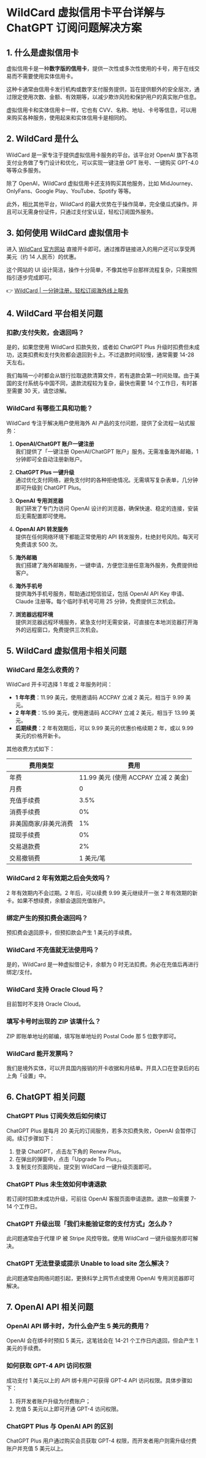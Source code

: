 # WildCard 虚拟信用卡平台详解与 ChatGPT 订阅问题解决方案

## 1. 什么是虚拟信用卡

虚拟信用卡是一种**数字版的信用卡**，提供一次性或多次性使用的卡号，用于在线交易而不需要使用实体信用卡。

这种卡通常由信用卡发行机构或数字支付服务提供，旨在提供额外的安全层次，通过限定使用次数、金额、有效期等，以减少欺诈风险和保护用户的真实账户信息。

虚拟信用卡和实体信用卡一样，它也有 CVV、名称、地址、卡号等信息，可以用来购买各种服务，使用起来和实体信用卡是相同的。



## 2. WildCard 是什么

WildCard 是一家专注于提供虚拟信用卡服务的平台。该平台对 OpenAI 旗下各项支付业务做了专门设计和优化，可以实现一键注册 GPT 账号、一键购买 GPT-4.0 等等众多服务。

除了 OpenAI，WildCard 虚拟信用卡还支持购买其他服务，比如 MidJourney、OnlyFans、Google Play、YouTube、Spotify 等等。

此外，相比其他平台，WildCard 的最大优势在于操作简单，完全傻瓜式操作。并且可以无需身份证件，只通过支付宝认证，轻松订阅国外服务。

## 3. 如何使用 WildCard 虚拟信用卡

进入 [WildCard 官方网站](https://bbtdd.com/WildCard) 直接开卡即可。通过推荐链接进入的用户还可以享受两美元（约 14 人民币）的优惠。

这个网站的 UI 设计简洁，操作十分简单，不像其他平台那样流程复杂，只需按照指引逐步完成即可。

👉 [WildCard | 一分钟注册，轻松订阅海外线上服务](https://bbtdd.com/WildCard)

## 4. WildCard 平台相关问题

### 扣款/支付失败，会退回吗？

是的，如果您使用 WildCard 扣款失败，或者如 ChatGPT Plus 升级时扣费但未成功，这类扣费和支付失败都会退回到卡上。不过退款时间较慢，通常需要 14-28 天左右。

我们每隔一小时都会从银行拉取退款清算文件，若有退款会第一时间处理。由于美国的支付系统与中国不同，退款流程较为复杂，最快也需要 14 个工作日，有时甚至需要 30 天，请您谅解。

### WildCard 有哪些工具和功能？

WildCard 专注于解决用户使用海外 AI 产品的支付问题，提供了全流程一站式服务：

1. **OpenAI/ChatGPT 账户一键注册**  
   我们提供了「一键注册 OpenAI/ChatGPT 账户」服务。无需准备海外邮箱，1 分钟即可全自动注册新账户。

2. **ChatGPT Plus 一键升级**  
   通过优化支付网络，避免支付时的各种拒绝情况。无需填写复杂表单，几分钟即可升级到 ChatGPT Plus。

3. **OpenAI 专用浏览器**  
   我们研发了专门为访问 OpenAI 设计的浏览器，确保快速、稳定的连接，安装后无需配置即可使用。

4. **OpenAI API 转发服务**  
   提供在任何网络环境下都能正常使用的 API 转发服务，杜绝封号风险。每天可免费请求 500 次。

5. **海外邮箱**  
   我们搭建了海外邮箱服务，一键申请，方便您注册任意海外服务，免费提供给客户。

6. **海外手机号**  
   提供海外手机号服务，帮助通过短信验证，包括 OpenAI API Key 申请、Claude 注册等。每个临时手机号可用 25 分钟，免费提供三次机会。

7. **浏览器远程环境**  
   提供浏览器远程环境服务，紧急支付时无需安装，可直接在本地浏览器打开海外的远程窗口，免费提供三次机会。

## 5. WildCard 虚拟信用卡相关问题

### WildCard 是怎么收费的？

WildCard 开卡可选择 1 年或 2 年服务时间：

- **1 年年费**：11.99 美元，使用邀请码 ACCPAY 立减 2 美元，相当于 9.99 美元。
- **2 年年费**：15.99 美元，使用邀请码 ACCPAY 立减 2 美元，相当于 13.99 美元。
- **后期续费**：2 年有效期后，可以 9.99 美元的优惠价格续期 2 年，或以 9.99 美元的价格开新卡。

其他收费方式如下：

| **费用类型**           | **费用**         |
|------------------------|------------------|
| 年费                  | 11.99 美元 (使用 ACCPAY 立减 2 美金) |
| 月费                  | 0                |
| 充值手续费            | 3.5%             |
| 消费手续费            | 0%               |
| 非美国商家/非美元消费 | 1%               |
| 提现手续费            | 0%               |
| 交易退款费            | 2%               |
| 交易撤销费            | 1 美元/笔        |

### WildCard 2 年有效期之后会失效吗？

2 年有效期内不会过期。2 年后，可以续费 9.99 美元继续开一张 2 年有效期的新卡。如果不想续费，余额会退回充值账户。

### 绑定产生的预扣费会退回吗？

预扣费会退回原卡，但预扣款会产生 1 美元的手续费。

### WildCard 不充值就无法使用吗？

是的，WildCard 是一种虚拟借记卡，余额为 0 时无法扣费。务必在充值后再进行绑定/支付。

### WildCard 支持 Oracle Cloud 吗？

目前暂时不支持 Oracle Cloud。

### 填写卡号时出现的 ZIP 该填什么？

ZIP 即账单地址的邮编，填写账单地址的 Postal Code 那 5 位数字即可。

### WildCard 能开发票吗？

我们是境外实体，可以开具国内报销的开卡收据和月结单。开具入口在登录后的右上角「设置」中。

## 6. ChatGPT 相关问题

### ChatGPT Plus 订阅失效后如何续订

ChatGPT Plus 是每月 20 美元的订阅服务，若多次扣费失败，OpenAI 会暂停订阅。续订步骤如下：

1. 登录 ChatGPT，点击左下角的 Renew Plus。
2. 在弹出的弹窗中，点击「Upgrade To Plus」。
3. 复制支付页面网址，提交到 WildCard 一键升级页面即可。

### ChatGPT Plus 未生效如何申请退款

若订阅时扣款未成功升级，可前往 OpenAI 客服页面申请退款。退款一般需要 7-14 个工作日。

### ChatGPT 升级出现「我们未能验证您的支付方式」怎么办？

此问题通常由于代理 IP 被 Stripe 风控导致。使用 WildCard 一键升级服务即可解决。

### ChatGPT 无法登录或提示 Unable to load site 怎么解决？

此问题通常由网络问题引起，更换科学上网节点或使用 OpenAI 专用浏览器即可解决。

## 7. OpenAI API 相关问题

### OpenAI API 绑卡时，为什么会产生 5 美元的费用？

OpenAI 会在绑卡时预扣 5 美元，这笔钱会在 14-21 个工作日内退回，但会产生 1 美元的手续费。

### 如何获取 GPT-4 API 访问权限

成功支付 1 美元以上的 API 绑卡用户可获得 GPT-4 API 访问权限。具体步骤如下：

1. 将开发者账户升级为付费账户；
2. 充值 5 美元以上即可开通 GPT-4 访问权限。

### ChatGPT Plus 与 OpenAI API 的区别

ChatGPT Plus 用户通过购买会员获取 GPT-4 权限，而开发者用户则需升级付费账户并充值 5 美元以上。